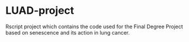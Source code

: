 # LUAD-project
Rscript project which contains the code used for the Final Degree Project based on senescence and its action in lung cancer.
